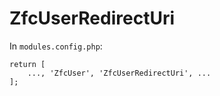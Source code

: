 # ZfcUserRedirectUri

In `modules.config.php`:
~~~
return [
    ..., 'ZfcUser', 'ZfcUserRedirectUri', ...
];
~~~
